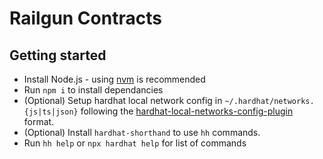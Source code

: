 # Railgun Contracts

## Getting started

- Install Node.js - using [nvm](https://github.com/nvm-sh/nvm) is recommended
- Run `npm i` to install dependancies
- (Optional) Setup hardhat local network config in `~/.hardhat/networks.{js|ts|json}` following the [hardhat-local-networks-config-plugin](https://github.com/facuspagnuolo/hardhat-local-networks-config-plugin) format.
- (Optional) Install `hardhat-shorthand` to use `hh` commands.
- Run `hh help` or `npx hardhat help` for list of commands

